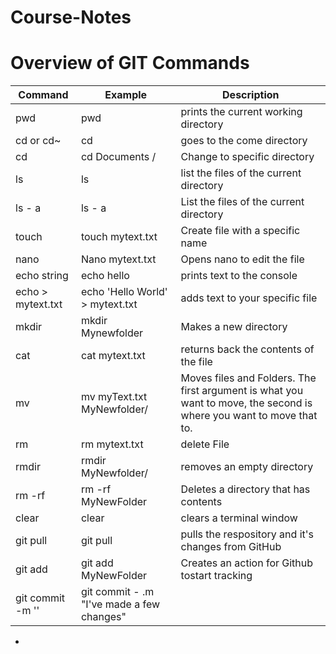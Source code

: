 # Course-Notes

# Overview of GIT Commands

Command | Example | Description
--- | --- | ---
pwd | pwd | prints the current working directory
cd or cd~ | cd | goes to the come directory
cd <directory name> | cd Documents / | Change to specific directory
ls | ls | list the files of the current directory
ls - a | ls - a | List the files of the current directory
touch <filename> | touch mytext.txt | Create file with a specific name
nano <filename> | Nano mytext.txt | Opens nano to edit the file
echo string | echo hello | prints text to the console
echo <string> > mytext.txt | echo 'Hello World' > mytext.txt | adds text to your specific file
mkdir <directory name> | mkdir Mynewfolder | Makes a new directory
cat <filename> | cat mytext.txt | returns back the contents of the file
mv <file> <location> | mv myText.txt MyNewfolder/ | Moves files and Folders. The first argument is what you want to move, the second is where you want to move that to.
rm <filename> | rm mytext.txt | delete File
rmdir <directory name> | rmdir MyNewfolder/ | removes an empty directory
rm -rf <Folder Name> | rm -rf MyNewFolder | Deletes a directory that has contents
clear | clear | clears a terminal window
git pull | git pull | pulls the respository and it's changes from GitHub
git add <FolderName> | git add MyNewFolder | Creates an action for Github tostart tracking
git commit -m '<Message>' | git commit - .m "I've made a few changes" |







- 


